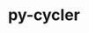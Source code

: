 ---
title: "py-cycler"
layout: cache
categories: [package, develop]
meta: {"versions": ["0.11.0"], "compilers": ["apple-clang@=14.0.0", "apple-clang@=14.0.3", "gcc@=11.1.0", "gcc@=11.3.0", "gcc@=7.3.1", "gcc@=7.5.0"], "oss": ["amzn2", "ubuntu18.04", "ubuntu20.04", "ubuntu22.04", "ventura"], "platforms": ["darwin", "linux"], "targets": ["aarch64", "ivybridge", "ppc64le", "x86_64", "x86_64_v3"], "stacks": ["data-vis-sdk", "e4s", "e4s-power", "ml-darwin-aarch64-mps", "ml-linux-x86_64-cpu", "ml-linux-x86_64-cuda", "radiuss", "root"], "num_specs": 69, "num_specs_by_stack": {"root": 69, "ml-darwin-aarch64-mps": 2, "radiuss": 41, "e4s-power": 4, "e4s": 7, "data-vis-sdk": 5, "ml-linux-x86_64-cpu": 4, "ml-linux-x86_64-cuda": 4}}
spec_details: [{"hash": "wbxussjbq2t7j2bxqpk73upkbqubkuj2", "compiler": "apple-clang@=14.0.0", "versions": ["0.11.0"], "os": "ventura", "platform": "darwin", "target": "aarch64", "variants": ["build_system=python_pip"], "stacks": ["root", "ml-darwin-aarch64-mps"], "size": "-", "tarball": "https://binaries.spack.io/develop/build_cache/darwin-ventura-aarch64/apple-clang-14.0.0/py-cycler-0.11.0/darwin-ventura-aarch64-apple-clang-14.0.0-py-cycler-0.11.0-wbxussjbq2t7j2bxqpk73upkbqubkuj2.spack"}, {"hash": "yxa6dovfszrcfb3wvpevo4uoilfn7lko", "compiler": "apple-clang@=14.0.3", "versions": ["0.11.0"], "os": "ventura", "platform": "darwin", "target": "aarch64", "variants": ["build_system=python_pip"], "stacks": ["root", "ml-darwin-aarch64-mps"], "size": "-", "tarball": "https://binaries.spack.io/develop/build_cache/darwin-ventura-aarch64/apple-clang-14.0.3/py-cycler-0.11.0/darwin-ventura-aarch64-apple-clang-14.0.3-py-cycler-0.11.0-yxa6dovfszrcfb3wvpevo4uoilfn7lko.spack"}, {"hash": "2md5iwq3x5qhymxj5ohnh7ga2djvjqvc", "compiler": "gcc@=7.3.1", "versions": ["0.11.0"], "os": "amzn2", "platform": "linux", "target": "ivybridge", "variants": ["build_system=python_pip"], "stacks": ["root"], "size": "-", "tarball": "https://binaries.spack.io/develop/build_cache/linux-amzn2-ivybridge/gcc-7.3.1/py-cycler-0.11.0/linux-amzn2-ivybridge-gcc-7.3.1-py-cycler-0.11.0-2md5iwq3x5qhymxj5ohnh7ga2djvjqvc.spack"}, {"hash": "qnf4ltdpce6wwg7j5upttyu2itaitvvv", "compiler": "gcc@=7.3.1", "versions": ["0.11.0"], "os": "amzn2", "platform": "linux", "target": "ivybridge", "variants": ["build_system=python_pip"], "stacks": ["root"], "size": "-", "tarball": "https://binaries.spack.io/develop/build_cache/linux-amzn2-ivybridge/gcc-7.3.1/py-cycler-0.11.0/linux-amzn2-ivybridge-gcc-7.3.1-py-cycler-0.11.0-qnf4ltdpce6wwg7j5upttyu2itaitvvv.spack"}, {"hash": "wlwrtnxokb6l2beruffw52nd423o7zsq", "compiler": "gcc@=7.3.1", "versions": ["0.11.0"], "os": "amzn2", "platform": "linux", "target": "x86_64_v3", "variants": [], "stacks": ["root"], "size": "-", "tarball": "https://binaries.spack.io/develop/build_cache/linux-amzn2-x86_64_v3/gcc-7.3.1/py-cycler-0.11.0/linux-amzn2-x86_64_v3-gcc-7.3.1-py-cycler-0.11.0-wlwrtnxokb6l2beruffw52nd423o7zsq.spack"}, {"hash": "hms7mnyb23376osvjogvpu7pnjjvogxt", "compiler": "gcc@=7.3.1", "versions": ["0.11.0"], "os": "amzn2", "platform": "linux", "target": "x86_64_v3", "variants": ["build_system=python_pip"], "stacks": ["root"], "size": "-", "tarball": "https://binaries.spack.io/develop/build_cache/linux-amzn2-x86_64_v3/gcc-7.3.1/py-cycler-0.11.0/linux-amzn2-x86_64_v3-gcc-7.3.1-py-cycler-0.11.0-hms7mnyb23376osvjogvpu7pnjjvogxt.spack"}, {"hash": "owv4474vnqcimfunehqeb5j4se5pfg6c", "compiler": "gcc@=7.3.1", "versions": ["0.11.0"], "os": "amzn2", "platform": "linux", "target": "x86_64_v3", "variants": [], "stacks": ["root"], "size": "-", "tarball": "https://binaries.spack.io/develop/build_cache/linux-amzn2-x86_64_v3/gcc-7.3.1/py-cycler-0.11.0/linux-amzn2-x86_64_v3-gcc-7.3.1-py-cycler-0.11.0-owv4474vnqcimfunehqeb5j4se5pfg6c.spack"}, {"hash": "fxkbib7pyp7cx6jipozyzoylh3ytmyku", "compiler": "gcc@=7.3.1", "versions": ["0.11.0"], "os": "amzn2", "platform": "linux", "target": "x86_64_v3", "variants": ["build_system=python_pip"], "stacks": ["root"], "size": "-", "tarball": "https://binaries.spack.io/develop/build_cache/linux-amzn2-x86_64_v3/gcc-7.3.1/py-cycler-0.11.0/linux-amzn2-x86_64_v3-gcc-7.3.1-py-cycler-0.11.0-fxkbib7pyp7cx6jipozyzoylh3ytmyku.spack"}, {"hash": "kllmpferele2c7sbnj5hhvlxmxdyv62k", "compiler": "gcc@=7.5.0", "versions": ["0.11.0"], "os": "ubuntu18.04", "platform": "linux", "target": "x86_64", "variants": [], "stacks": ["root", "radiuss"], "size": "-", "tarball": "https://binaries.spack.io/develop/build_cache/linux-ubuntu18.04-x86_64/gcc-7.5.0/py-cycler-0.11.0/linux-ubuntu18.04-x86_64-gcc-7.5.0-py-cycler-0.11.0-kllmpferele2c7sbnj5hhvlxmxdyv62k.spack"}, {"hash": "mjievgjt54iuhyky4t3kqf3kiw26qobi", "compiler": "gcc@=7.5.0", "versions": ["0.11.0"], "os": "ubuntu18.04", "platform": "linux", "target": "x86_64", "variants": [], "stacks": ["root", "radiuss"], "size": "-", "tarball": "https://binaries.spack.io/develop/build_cache/linux-ubuntu18.04-x86_64/gcc-7.5.0/py-cycler-0.11.0/linux-ubuntu18.04-x86_64-gcc-7.5.0-py-cycler-0.11.0-mjievgjt54iuhyky4t3kqf3kiw26qobi.spack"}, {"hash": "dmonfao467dodzwa4y6h6zsypzv6pndo", "compiler": "gcc@=7.5.0", "versions": ["0.11.0"], "os": "ubuntu18.04", "platform": "linux", "target": "x86_64", "variants": [], "stacks": ["root", "radiuss"], "size": "-", "tarball": "https://binaries.spack.io/develop/build_cache/linux-ubuntu18.04-x86_64/gcc-7.5.0/py-cycler-0.11.0/linux-ubuntu18.04-x86_64-gcc-7.5.0-py-cycler-0.11.0-dmonfao467dodzwa4y6h6zsypzv6pndo.spack"}, {"hash": "bmqyv4fh7zrwnlnsqvnycttn7s2s6lff", "compiler": "gcc@=7.5.0", "versions": ["0.11.0"], "os": "ubuntu18.04", "platform": "linux", "target": "x86_64", "variants": ["build_system=python_pip"], "stacks": ["root", "radiuss"], "size": "-", "tarball": "https://binaries.spack.io/develop/build_cache/linux-ubuntu18.04-x86_64/gcc-7.5.0/py-cycler-0.11.0/linux-ubuntu18.04-x86_64-gcc-7.5.0-py-cycler-0.11.0-bmqyv4fh7zrwnlnsqvnycttn7s2s6lff.spack"}, {"hash": "6uctbyw33i5fjj6uvj4ejsv6tfkx5qci", "compiler": "gcc@=7.5.0", "versions": ["0.11.0"], "os": "ubuntu18.04", "platform": "linux", "target": "x86_64", "variants": ["build_system=python_pip"], "stacks": ["root", "radiuss"], "size": "-", "tarball": "https://binaries.spack.io/develop/build_cache/linux-ubuntu18.04-x86_64/gcc-7.5.0/py-cycler-0.11.0/linux-ubuntu18.04-x86_64-gcc-7.5.0-py-cycler-0.11.0-6uctbyw33i5fjj6uvj4ejsv6tfkx5qci.spack"}, {"hash": "af22qsxs66db3lfw3beiv4aw7edthzse", "compiler": "gcc@=7.5.0", "versions": ["0.11.0"], "os": "ubuntu18.04", "platform": "linux", "target": "x86_64", "variants": [], "stacks": ["root", "radiuss"], "size": "-", "tarball": "https://binaries.spack.io/develop/build_cache/linux-ubuntu18.04-x86_64/gcc-7.5.0/py-cycler-0.11.0/linux-ubuntu18.04-x86_64-gcc-7.5.0-py-cycler-0.11.0-af22qsxs66db3lfw3beiv4aw7edthzse.spack"}, {"hash": "glwnoyt7kd67qcgzu6udunvxyhajsqxd", "compiler": "gcc@=7.5.0", "versions": ["0.11.0"], "os": "ubuntu18.04", "platform": "linux", "target": "x86_64", "variants": [], "stacks": ["root", "radiuss"], "size": "-", "tarball": "https://binaries.spack.io/develop/build_cache/linux-ubuntu18.04-x86_64/gcc-7.5.0/py-cycler-0.11.0/linux-ubuntu18.04-x86_64-gcc-7.5.0-py-cycler-0.11.0-glwnoyt7kd67qcgzu6udunvxyhajsqxd.spack"}, {"hash": "ery5qggwn26ximbs54puc2xbf4vil2sv", "compiler": "gcc@=7.5.0", "versions": ["0.11.0"], "os": "ubuntu18.04", "platform": "linux", "target": "x86_64", "variants": ["build_system=python_pip"], "stacks": ["root", "radiuss"], "size": "-", "tarball": "https://binaries.spack.io/develop/build_cache/linux-ubuntu18.04-x86_64/gcc-7.5.0/py-cycler-0.11.0/linux-ubuntu18.04-x86_64-gcc-7.5.0-py-cycler-0.11.0-ery5qggwn26ximbs54puc2xbf4vil2sv.spack"}, {"hash": "fcjdhi6jqhhbp5aeogrwaawnt5nevccy", "compiler": "gcc@=7.5.0", "versions": ["0.11.0"], "os": "ubuntu18.04", "platform": "linux", "target": "x86_64", "variants": [], "stacks": ["root", "radiuss"], "size": "-", "tarball": "https://binaries.spack.io/develop/build_cache/linux-ubuntu18.04-x86_64/gcc-7.5.0/py-cycler-0.11.0/linux-ubuntu18.04-x86_64-gcc-7.5.0-py-cycler-0.11.0-fcjdhi6jqhhbp5aeogrwaawnt5nevccy.spack"}, {"hash": "iidii5yqahuzq6klpgfcwxnsxezcwipa", "compiler": "gcc@=7.5.0", "versions": ["0.11.0"], "os": "ubuntu18.04", "platform": "linux", "target": "x86_64", "variants": [], "stacks": ["root", "radiuss"], "size": "-", "tarball": "https://binaries.spack.io/develop/build_cache/linux-ubuntu18.04-x86_64/gcc-7.5.0/py-cycler-0.11.0/linux-ubuntu18.04-x86_64-gcc-7.5.0-py-cycler-0.11.0-iidii5yqahuzq6klpgfcwxnsxezcwipa.spack"}, {"hash": "3wum5g3wlohodliywcddkc55by4gywka", "compiler": "gcc@=7.5.0", "versions": ["0.11.0"], "os": "ubuntu18.04", "platform": "linux", "target": "x86_64", "variants": [], "stacks": ["root", "radiuss"], "size": "-", "tarball": "https://binaries.spack.io/develop/build_cache/linux-ubuntu18.04-x86_64/gcc-7.5.0/py-cycler-0.11.0/linux-ubuntu18.04-x86_64-gcc-7.5.0-py-cycler-0.11.0-3wum5g3wlohodliywcddkc55by4gywka.spack"}, {"hash": "c2zsef7clojiydip4z4pyggirxgob4eh", "compiler": "gcc@=7.5.0", "versions": ["0.11.0"], "os": "ubuntu18.04", "platform": "linux", "target": "x86_64", "variants": [], "stacks": ["root", "radiuss"], "size": "-", "tarball": "https://binaries.spack.io/develop/build_cache/linux-ubuntu18.04-x86_64/gcc-7.5.0/py-cycler-0.11.0/linux-ubuntu18.04-x86_64-gcc-7.5.0-py-cycler-0.11.0-c2zsef7clojiydip4z4pyggirxgob4eh.spack"}, {"hash": "ertcv4x46i4op6m3rzthuhhvwwrgbngv", "compiler": "gcc@=7.5.0", "versions": ["0.11.0"], "os": "ubuntu18.04", "platform": "linux", "target": "x86_64", "variants": [], "stacks": ["root", "radiuss"], "size": "-", "tarball": "https://binaries.spack.io/develop/build_cache/linux-ubuntu18.04-x86_64/gcc-7.5.0/py-cycler-0.11.0/linux-ubuntu18.04-x86_64-gcc-7.5.0-py-cycler-0.11.0-ertcv4x46i4op6m3rzthuhhvwwrgbngv.spack"}, {"hash": "65rduoxwqjt7oqp75gq3hufxjkfdw7lj", "compiler": "gcc@=7.5.0", "versions": ["0.11.0"], "os": "ubuntu18.04", "platform": "linux", "target": "x86_64", "variants": [], "stacks": ["root", "radiuss"], "size": "-", "tarball": "https://binaries.spack.io/develop/build_cache/linux-ubuntu18.04-x86_64/gcc-7.5.0/py-cycler-0.11.0/linux-ubuntu18.04-x86_64-gcc-7.5.0-py-cycler-0.11.0-65rduoxwqjt7oqp75gq3hufxjkfdw7lj.spack"}, {"hash": "c46jlzih2onvtjh7khqdkjai65x67bsg", "compiler": "gcc@=7.5.0", "versions": ["0.11.0"], "os": "ubuntu18.04", "platform": "linux", "target": "x86_64", "variants": [], "stacks": ["root", "radiuss"], "size": "-", "tarball": "https://binaries.spack.io/develop/build_cache/linux-ubuntu18.04-x86_64/gcc-7.5.0/py-cycler-0.11.0/linux-ubuntu18.04-x86_64-gcc-7.5.0-py-cycler-0.11.0-c46jlzih2onvtjh7khqdkjai65x67bsg.spack"}, {"hash": "iljntnswvw7cq6o7lqfiyshiy2qtv5p5", "compiler": "gcc@=7.5.0", "versions": ["0.11.0"], "os": "ubuntu18.04", "platform": "linux", "target": "x86_64", "variants": [], "stacks": ["root", "radiuss"], "size": "-", "tarball": "https://binaries.spack.io/develop/build_cache/linux-ubuntu18.04-x86_64/gcc-7.5.0/py-cycler-0.11.0/linux-ubuntu18.04-x86_64-gcc-7.5.0-py-cycler-0.11.0-iljntnswvw7cq6o7lqfiyshiy2qtv5p5.spack"}, {"hash": "n6mvwqrun7jxc6shqzhmfzvwwhczo3nd", "compiler": "gcc@=7.5.0", "versions": ["0.11.0"], "os": "ubuntu18.04", "platform": "linux", "target": "x86_64", "variants": [], "stacks": ["root", "radiuss"], "size": "-", "tarball": "https://binaries.spack.io/develop/build_cache/linux-ubuntu18.04-x86_64/gcc-7.5.0/py-cycler-0.11.0/linux-ubuntu18.04-x86_64-gcc-7.5.0-py-cycler-0.11.0-n6mvwqrun7jxc6shqzhmfzvwwhczo3nd.spack"}, {"hash": "zk55e7sdep6ev7qdwa5lsydpmk5qrf3v", "compiler": "gcc@=7.5.0", "versions": ["0.11.0"], "os": "ubuntu18.04", "platform": "linux", "target": "x86_64", "variants": [], "stacks": ["root", "radiuss"], "size": "-", "tarball": "https://binaries.spack.io/develop/build_cache/linux-ubuntu18.04-x86_64/gcc-7.5.0/py-cycler-0.11.0/linux-ubuntu18.04-x86_64-gcc-7.5.0-py-cycler-0.11.0-zk55e7sdep6ev7qdwa5lsydpmk5qrf3v.spack"}, {"hash": "hgjykh3jhkt4523njotd44x5urs3yw26", "compiler": "gcc@=7.5.0", "versions": ["0.11.0"], "os": "ubuntu18.04", "platform": "linux", "target": "x86_64", "variants": [], "stacks": ["root", "radiuss"], "size": "-", "tarball": "https://binaries.spack.io/develop/build_cache/linux-ubuntu18.04-x86_64/gcc-7.5.0/py-cycler-0.11.0/linux-ubuntu18.04-x86_64-gcc-7.5.0-py-cycler-0.11.0-hgjykh3jhkt4523njotd44x5urs3yw26.spack"}, {"hash": "phqae2aupyj34oupnorkvt7v7zkf7dca", "compiler": "gcc@=7.5.0", "versions": ["0.11.0"], "os": "ubuntu18.04", "platform": "linux", "target": "x86_64", "variants": [], "stacks": ["root", "radiuss"], "size": "-", "tarball": "https://binaries.spack.io/develop/build_cache/linux-ubuntu18.04-x86_64/gcc-7.5.0/py-cycler-0.11.0/linux-ubuntu18.04-x86_64-gcc-7.5.0-py-cycler-0.11.0-phqae2aupyj34oupnorkvt7v7zkf7dca.spack"}, {"hash": "pptbufwksywdc6rnfdg57pw6xc5shjyi", "compiler": "gcc@=7.5.0", "versions": ["0.11.0"], "os": "ubuntu18.04", "platform": "linux", "target": "x86_64", "variants": [], "stacks": ["root", "radiuss"], "size": "-", "tarball": "https://binaries.spack.io/develop/build_cache/linux-ubuntu18.04-x86_64/gcc-7.5.0/py-cycler-0.11.0/linux-ubuntu18.04-x86_64-gcc-7.5.0-py-cycler-0.11.0-pptbufwksywdc6rnfdg57pw6xc5shjyi.spack"}, {"hash": "qmlltlkmhba72kd6ik7d6omdogcnv43h", "compiler": "gcc@=7.5.0", "versions": ["0.11.0"], "os": "ubuntu18.04", "platform": "linux", "target": "x86_64", "variants": [], "stacks": ["root", "radiuss"], "size": "-", "tarball": "https://binaries.spack.io/develop/build_cache/linux-ubuntu18.04-x86_64/gcc-7.5.0/py-cycler-0.11.0/linux-ubuntu18.04-x86_64-gcc-7.5.0-py-cycler-0.11.0-qmlltlkmhba72kd6ik7d6omdogcnv43h.spack"}, {"hash": "zn7hwq5khpiy5rfle3ngcdyfwv62tdbk", "compiler": "gcc@=7.5.0", "versions": ["0.11.0"], "os": "ubuntu18.04", "platform": "linux", "target": "x86_64", "variants": [], "stacks": ["root", "radiuss"], "size": "-", "tarball": "https://binaries.spack.io/develop/build_cache/linux-ubuntu18.04-x86_64/gcc-7.5.0/py-cycler-0.11.0/linux-ubuntu18.04-x86_64-gcc-7.5.0-py-cycler-0.11.0-zn7hwq5khpiy5rfle3ngcdyfwv62tdbk.spack"}, {"hash": "nvrncfimive6s3xyokr7bn6ifbrbajkx", "compiler": "gcc@=7.5.0", "versions": ["0.11.0"], "os": "ubuntu18.04", "platform": "linux", "target": "x86_64", "variants": [], "stacks": ["root", "radiuss"], "size": "-", "tarball": "https://binaries.spack.io/develop/build_cache/linux-ubuntu18.04-x86_64/gcc-7.5.0/py-cycler-0.11.0/linux-ubuntu18.04-x86_64-gcc-7.5.0-py-cycler-0.11.0-nvrncfimive6s3xyokr7bn6ifbrbajkx.spack"}, {"hash": "qagiestlqwf4wx4lwjxsh5vmh4rw2r44", "compiler": "gcc@=7.5.0", "versions": ["0.11.0"], "os": "ubuntu18.04", "platform": "linux", "target": "x86_64", "variants": [], "stacks": ["root", "radiuss"], "size": "-", "tarball": "https://binaries.spack.io/develop/build_cache/linux-ubuntu18.04-x86_64/gcc-7.5.0/py-cycler-0.11.0/linux-ubuntu18.04-x86_64-gcc-7.5.0-py-cycler-0.11.0-qagiestlqwf4wx4lwjxsh5vmh4rw2r44.spack"}, {"hash": "utyrts7f3jsq7pjpd772v7zboovep3re", "compiler": "gcc@=7.5.0", "versions": ["0.11.0"], "os": "ubuntu18.04", "platform": "linux", "target": "x86_64", "variants": [], "stacks": ["root", "radiuss"], "size": "-", "tarball": "https://binaries.spack.io/develop/build_cache/linux-ubuntu18.04-x86_64/gcc-7.5.0/py-cycler-0.11.0/linux-ubuntu18.04-x86_64-gcc-7.5.0-py-cycler-0.11.0-utyrts7f3jsq7pjpd772v7zboovep3re.spack"}, {"hash": "reic6bntfhjoazok65whjo72nktwd5om", "compiler": "gcc@=7.5.0", "versions": ["0.11.0"], "os": "ubuntu18.04", "platform": "linux", "target": "x86_64", "variants": ["build_system=python_pip"], "stacks": ["root", "radiuss"], "size": "-", "tarball": "https://binaries.spack.io/develop/build_cache/linux-ubuntu18.04-x86_64/gcc-7.5.0/py-cycler-0.11.0/linux-ubuntu18.04-x86_64-gcc-7.5.0-py-cycler-0.11.0-reic6bntfhjoazok65whjo72nktwd5om.spack"}, {"hash": "pods72wwpo3jin53j3owr3e5b5ohdku7", "compiler": "gcc@=7.5.0", "versions": ["0.11.0"], "os": "ubuntu18.04", "platform": "linux", "target": "x86_64", "variants": [], "stacks": ["root", "radiuss"], "size": "-", "tarball": "https://binaries.spack.io/develop/build_cache/linux-ubuntu18.04-x86_64/gcc-7.5.0/py-cycler-0.11.0/linux-ubuntu18.04-x86_64-gcc-7.5.0-py-cycler-0.11.0-pods72wwpo3jin53j3owr3e5b5ohdku7.spack"}, {"hash": "weacxydtf45ngnoonqvnmvz3ud3h3eul", "compiler": "gcc@=7.5.0", "versions": ["0.11.0"], "os": "ubuntu18.04", "platform": "linux", "target": "x86_64", "variants": [], "stacks": ["root", "radiuss"], "size": "-", "tarball": "https://binaries.spack.io/develop/build_cache/linux-ubuntu18.04-x86_64/gcc-7.5.0/py-cycler-0.11.0/linux-ubuntu18.04-x86_64-gcc-7.5.0-py-cycler-0.11.0-weacxydtf45ngnoonqvnmvz3ud3h3eul.spack"}, {"hash": "wzgvomhmmydf4j5vvruyxhhcdio62uvn", "compiler": "gcc@=7.5.0", "versions": ["0.11.0"], "os": "ubuntu18.04", "platform": "linux", "target": "x86_64", "variants": [], "stacks": ["root", "radiuss"], "size": "-", "tarball": "https://binaries.spack.io/develop/build_cache/linux-ubuntu18.04-x86_64/gcc-7.5.0/py-cycler-0.11.0/linux-ubuntu18.04-x86_64-gcc-7.5.0-py-cycler-0.11.0-wzgvomhmmydf4j5vvruyxhhcdio62uvn.spack"}, {"hash": "ydmer4t2bpuerjrhneb2bzpubfptviu4", "compiler": "gcc@=7.5.0", "versions": ["0.11.0"], "os": "ubuntu18.04", "platform": "linux", "target": "x86_64", "variants": [], "stacks": ["root", "radiuss"], "size": "-", "tarball": "https://binaries.spack.io/develop/build_cache/linux-ubuntu18.04-x86_64/gcc-7.5.0/py-cycler-0.11.0/linux-ubuntu18.04-x86_64-gcc-7.5.0-py-cycler-0.11.0-ydmer4t2bpuerjrhneb2bzpubfptviu4.spack"}, {"hash": "xj4dn5pkvwupb26uq2oolovng5anglru", "compiler": "gcc@=7.5.0", "versions": ["0.11.0"], "os": "ubuntu18.04", "platform": "linux", "target": "x86_64", "variants": [], "stacks": ["root", "radiuss"], "size": "-", "tarball": "https://binaries.spack.io/develop/build_cache/linux-ubuntu18.04-x86_64/gcc-7.5.0/py-cycler-0.11.0/linux-ubuntu18.04-x86_64-gcc-7.5.0-py-cycler-0.11.0-xj4dn5pkvwupb26uq2oolovng5anglru.spack"}, {"hash": "wwsmo7jkpzkzsbfpk7dsdalbzh5t7cxj", "compiler": "gcc@=7.5.0", "versions": ["0.11.0"], "os": "ubuntu18.04", "platform": "linux", "target": "x86_64", "variants": [], "stacks": ["root", "radiuss"], "size": "-", "tarball": "https://binaries.spack.io/develop/build_cache/linux-ubuntu18.04-x86_64/gcc-7.5.0/py-cycler-0.11.0/linux-ubuntu18.04-x86_64-gcc-7.5.0-py-cycler-0.11.0-wwsmo7jkpzkzsbfpk7dsdalbzh5t7cxj.spack"}, {"hash": "zklxd6r5qhaj5mcizls35a4n6kdmm6dc", "compiler": "gcc@=7.5.0", "versions": ["0.11.0"], "os": "ubuntu18.04", "platform": "linux", "target": "x86_64", "variants": [], "stacks": ["root", "radiuss"], "size": "-", "tarball": "https://binaries.spack.io/develop/build_cache/linux-ubuntu18.04-x86_64/gcc-7.5.0/py-cycler-0.11.0/linux-ubuntu18.04-x86_64-gcc-7.5.0-py-cycler-0.11.0-zklxd6r5qhaj5mcizls35a4n6kdmm6dc.spack"}, {"hash": "aoksfr7bxgdujua2okwxi53j6abcbirx", "compiler": "gcc@=7.5.0", "versions": ["0.11.0"], "os": "ubuntu18.04", "platform": "linux", "target": "x86_64_v3", "variants": ["build_system=python_pip"], "stacks": ["root", "radiuss"], "size": "-", "tarball": "https://binaries.spack.io/develop/build_cache/linux-ubuntu18.04-x86_64_v3/gcc-7.5.0/py-cycler-0.11.0/linux-ubuntu18.04-x86_64_v3-gcc-7.5.0-py-cycler-0.11.0-aoksfr7bxgdujua2okwxi53j6abcbirx.spack"}, {"hash": "inrwou3me5vlwnbbf6p3dnwfgu5wr5ye", "compiler": "gcc@=7.5.0", "versions": ["0.11.0"], "os": "ubuntu18.04", "platform": "linux", "target": "x86_64_v3", "variants": ["build_system=python_pip"], "stacks": ["root", "radiuss"], "size": "-", "tarball": "https://binaries.spack.io/develop/build_cache/linux-ubuntu18.04-x86_64_v3/gcc-7.5.0/py-cycler-0.11.0/linux-ubuntu18.04-x86_64_v3-gcc-7.5.0-py-cycler-0.11.0-inrwou3me5vlwnbbf6p3dnwfgu5wr5ye.spack"}, {"hash": "ghwhm4udrahtc7ptallimh3oebq5li57", "compiler": "gcc@=7.5.0", "versions": ["0.11.0"], "os": "ubuntu18.04", "platform": "linux", "target": "x86_64_v3", "variants": ["build_system=python_pip"], "stacks": ["root", "radiuss"], "size": "-", "tarball": "https://binaries.spack.io/develop/build_cache/linux-ubuntu18.04-x86_64_v3/gcc-7.5.0/py-cycler-0.11.0/linux-ubuntu18.04-x86_64_v3-gcc-7.5.0-py-cycler-0.11.0-ghwhm4udrahtc7ptallimh3oebq5li57.spack"}, {"hash": "jpjbo3qcxlpbmqobfdohn4fxr43e5k7h", "compiler": "gcc@=7.5.0", "versions": ["0.11.0"], "os": "ubuntu18.04", "platform": "linux", "target": "x86_64_v3", "variants": ["build_system=python_pip"], "stacks": ["root", "radiuss"], "size": "-", "tarball": "https://binaries.spack.io/develop/build_cache/linux-ubuntu18.04-x86_64_v3/gcc-7.5.0/py-cycler-0.11.0/linux-ubuntu18.04-x86_64_v3-gcc-7.5.0-py-cycler-0.11.0-jpjbo3qcxlpbmqobfdohn4fxr43e5k7h.spack"}, {"hash": "o6msk5din5uc3iz2mpcox5zufuphr2kx", "compiler": "gcc@=7.5.0", "versions": ["0.11.0"], "os": "ubuntu18.04", "platform": "linux", "target": "x86_64_v3", "variants": ["build_system=python_pip"], "stacks": ["root", "radiuss"], "size": "-", "tarball": "https://binaries.spack.io/develop/build_cache/linux-ubuntu18.04-x86_64_v3/gcc-7.5.0/py-cycler-0.11.0/linux-ubuntu18.04-x86_64_v3-gcc-7.5.0-py-cycler-0.11.0-o6msk5din5uc3iz2mpcox5zufuphr2kx.spack"}, {"hash": "alnlxhufifa7qaudzsvlxrmlkhbjtb5f", "compiler": "gcc@=7.5.0", "versions": ["0.11.0"], "os": "ubuntu18.04", "platform": "linux", "target": "x86_64_v3", "variants": ["build_system=python_pip"], "stacks": ["root", "radiuss"], "size": "-", "tarball": "https://binaries.spack.io/develop/build_cache/linux-ubuntu18.04-x86_64_v3/gcc-7.5.0/py-cycler-0.11.0/linux-ubuntu18.04-x86_64_v3-gcc-7.5.0-py-cycler-0.11.0-alnlxhufifa7qaudzsvlxrmlkhbjtb5f.spack"}, {"hash": "ta5ifxcsa5w2ltuo63267p2xvnkj3duh", "compiler": "gcc@=7.5.0", "versions": ["0.11.0"], "os": "ubuntu18.04", "platform": "linux", "target": "x86_64_v3", "variants": ["build_system=python_pip"], "stacks": ["root", "radiuss"], "size": "-", "tarball": "https://binaries.spack.io/develop/build_cache/linux-ubuntu18.04-x86_64_v3/gcc-7.5.0/py-cycler-0.11.0/linux-ubuntu18.04-x86_64_v3-gcc-7.5.0-py-cycler-0.11.0-ta5ifxcsa5w2ltuo63267p2xvnkj3duh.spack"}, {"hash": "ijwzfoxs6xyj2zn5hektiyyjjgjrlazy", "compiler": "gcc@=11.1.0", "versions": ["0.11.0"], "os": "ubuntu20.04", "platform": "linux", "target": "ppc64le", "variants": ["build_system=python_pip"], "stacks": ["root", "e4s-power"], "size": "-", "tarball": "https://binaries.spack.io/develop/build_cache/linux-ubuntu20.04-ppc64le/gcc-11.1.0/py-cycler-0.11.0/linux-ubuntu20.04-ppc64le-gcc-11.1.0-py-cycler-0.11.0-ijwzfoxs6xyj2zn5hektiyyjjgjrlazy.spack"}, {"hash": "h5r5k4m2diusflgqbtatkeebll7pd5ur", "compiler": "gcc@=11.1.0", "versions": ["0.11.0"], "os": "ubuntu20.04", "platform": "linux", "target": "ppc64le", "variants": ["build_system=python_pip"], "stacks": ["root", "e4s-power"], "size": "-", "tarball": "https://binaries.spack.io/develop/build_cache/linux-ubuntu20.04-ppc64le/gcc-11.1.0/py-cycler-0.11.0/linux-ubuntu20.04-ppc64le-gcc-11.1.0-py-cycler-0.11.0-h5r5k4m2diusflgqbtatkeebll7pd5ur.spack"}, {"hash": "4hdxxnhw62jlhdxcnxx7vnrcvjtpmmdh", "compiler": "gcc@=11.1.0", "versions": ["0.11.0"], "os": "ubuntu20.04", "platform": "linux", "target": "ppc64le", "variants": ["build_system=python_pip"], "stacks": ["root", "e4s-power"], "size": "-", "tarball": "https://binaries.spack.io/develop/build_cache/linux-ubuntu20.04-ppc64le/gcc-11.1.0/py-cycler-0.11.0/linux-ubuntu20.04-ppc64le-gcc-11.1.0-py-cycler-0.11.0-4hdxxnhw62jlhdxcnxx7vnrcvjtpmmdh.spack"}, {"hash": "tptby42fv74ipqdy3upsgsornfuhdqal", "compiler": "gcc@=11.1.0", "versions": ["0.11.0"], "os": "ubuntu20.04", "platform": "linux", "target": "ppc64le", "variants": ["build_system=python_pip"], "stacks": ["root", "e4s-power"], "size": "-", "tarball": "https://binaries.spack.io/develop/build_cache/linux-ubuntu20.04-ppc64le/gcc-11.1.0/py-cycler-0.11.0/linux-ubuntu20.04-ppc64le-gcc-11.1.0-py-cycler-0.11.0-tptby42fv74ipqdy3upsgsornfuhdqal.spack"}, {"hash": "kce3by4mitmd47kopjwp6d5viiszrt33", "compiler": "gcc@=11.1.0", "versions": ["0.11.0"], "os": "ubuntu20.04", "platform": "linux", "target": "x86_64_v3", "variants": ["build_system=python_pip"], "stacks": ["root", "e4s"], "size": "-", "tarball": "https://binaries.spack.io/develop/build_cache/linux-ubuntu20.04-x86_64_v3/gcc-11.1.0/py-cycler-0.11.0/linux-ubuntu20.04-x86_64_v3-gcc-11.1.0-py-cycler-0.11.0-kce3by4mitmd47kopjwp6d5viiszrt33.spack"}, {"hash": "qk6montyjomyfci46talq4yekf5ekvbf", "compiler": "gcc@=11.1.0", "versions": ["0.11.0"], "os": "ubuntu20.04", "platform": "linux", "target": "x86_64_v3", "variants": ["build_system=python_pip"], "stacks": ["root", "data-vis-sdk"], "size": "-", "tarball": "https://binaries.spack.io/develop/build_cache/linux-ubuntu20.04-x86_64_v3/gcc-11.1.0/py-cycler-0.11.0/linux-ubuntu20.04-x86_64_v3-gcc-11.1.0-py-cycler-0.11.0-qk6montyjomyfci46talq4yekf5ekvbf.spack"}, {"hash": "k5vmg245rdz5dzlsgrzuuheuf77zvqzo", "compiler": "gcc@=11.1.0", "versions": ["0.11.0"], "os": "ubuntu20.04", "platform": "linux", "target": "x86_64_v3", "variants": ["build_system=python_pip"], "stacks": ["root", "e4s"], "size": "-", "tarball": "https://binaries.spack.io/develop/build_cache/linux-ubuntu20.04-x86_64_v3/gcc-11.1.0/py-cycler-0.11.0/linux-ubuntu20.04-x86_64_v3-gcc-11.1.0-py-cycler-0.11.0-k5vmg245rdz5dzlsgrzuuheuf77zvqzo.spack"}, {"hash": "jg5kovcnixg6m3buxwyxhuesggseni3h", "compiler": "gcc@=11.1.0", "versions": ["0.11.0"], "os": "ubuntu20.04", "platform": "linux", "target": "x86_64_v3", "variants": ["build_system=python_pip"], "stacks": ["root", "data-vis-sdk"], "size": "-", "tarball": "https://binaries.spack.io/develop/build_cache/linux-ubuntu20.04-x86_64_v3/gcc-11.1.0/py-cycler-0.11.0/linux-ubuntu20.04-x86_64_v3-gcc-11.1.0-py-cycler-0.11.0-jg5kovcnixg6m3buxwyxhuesggseni3h.spack"}, {"hash": "4xyzz2grec45gecximpymrr7govoinf6", "compiler": "gcc@=11.1.0", "versions": ["0.11.0"], "os": "ubuntu20.04", "platform": "linux", "target": "x86_64_v3", "variants": ["build_system=python_pip"], "stacks": ["root", "data-vis-sdk"], "size": "-", "tarball": "https://binaries.spack.io/develop/build_cache/linux-ubuntu20.04-x86_64_v3/gcc-11.1.0/py-cycler-0.11.0/linux-ubuntu20.04-x86_64_v3-gcc-11.1.0-py-cycler-0.11.0-4xyzz2grec45gecximpymrr7govoinf6.spack"}, {"hash": "ygvqtkeba65v6um2mtaquvw4thkpchi7", "compiler": "gcc@=11.1.0", "versions": ["0.11.0"], "os": "ubuntu20.04", "platform": "linux", "target": "x86_64_v3", "variants": ["build_system=python_pip"], "stacks": ["root", "e4s"], "size": "-", "tarball": "https://binaries.spack.io/develop/build_cache/linux-ubuntu20.04-x86_64_v3/gcc-11.1.0/py-cycler-0.11.0/linux-ubuntu20.04-x86_64_v3-gcc-11.1.0-py-cycler-0.11.0-ygvqtkeba65v6um2mtaquvw4thkpchi7.spack"}, {"hash": "z2ubcf6s36ogbajye2cmkajgrxmsgvfg", "compiler": "gcc@=11.1.0", "versions": ["0.11.0"], "os": "ubuntu20.04", "platform": "linux", "target": "x86_64_v3", "variants": ["build_system=python_pip"], "stacks": ["root", "data-vis-sdk"], "size": "-", "tarball": "https://binaries.spack.io/develop/build_cache/linux-ubuntu20.04-x86_64_v3/gcc-11.1.0/py-cycler-0.11.0/linux-ubuntu20.04-x86_64_v3-gcc-11.1.0-py-cycler-0.11.0-z2ubcf6s36ogbajye2cmkajgrxmsgvfg.spack"}, {"hash": "cybtdq2mwzzudgsgyjybd2wc7bzhmywt", "compiler": "gcc@=11.1.0", "versions": ["0.11.0"], "os": "ubuntu20.04", "platform": "linux", "target": "x86_64_v3", "variants": ["build_system=python_pip"], "stacks": ["root", "e4s"], "size": "-", "tarball": "https://binaries.spack.io/develop/build_cache/linux-ubuntu20.04-x86_64_v3/gcc-11.1.0/py-cycler-0.11.0/linux-ubuntu20.04-x86_64_v3-gcc-11.1.0-py-cycler-0.11.0-cybtdq2mwzzudgsgyjybd2wc7bzhmywt.spack"}, {"hash": "fjmgfktsj4neldrgc6s4t5vtrwnobp5x", "compiler": "gcc@=11.1.0", "versions": ["0.11.0"], "os": "ubuntu20.04", "platform": "linux", "target": "x86_64_v3", "variants": ["build_system=python_pip"], "stacks": ["root", "e4s"], "size": "-", "tarball": "https://binaries.spack.io/develop/build_cache/linux-ubuntu20.04-x86_64_v3/gcc-11.1.0/py-cycler-0.11.0/linux-ubuntu20.04-x86_64_v3-gcc-11.1.0-py-cycler-0.11.0-fjmgfktsj4neldrgc6s4t5vtrwnobp5x.spack"}, {"hash": "lhgzqg7diwdrwp6c2ae3dt75wwjm2upq", "compiler": "gcc@=11.1.0", "versions": ["0.11.0"], "os": "ubuntu20.04", "platform": "linux", "target": "x86_64_v3", "variants": ["build_system=python_pip"], "stacks": ["root", "data-vis-sdk"], "size": "-", "tarball": "https://binaries.spack.io/develop/build_cache/linux-ubuntu20.04-x86_64_v3/gcc-11.1.0/py-cycler-0.11.0/linux-ubuntu20.04-x86_64_v3-gcc-11.1.0-py-cycler-0.11.0-lhgzqg7diwdrwp6c2ae3dt75wwjm2upq.spack"}, {"hash": "sz62hhlhe7lwje36pz2yhsmrtryvjz44", "compiler": "gcc@=11.1.0", "versions": ["0.11.0"], "os": "ubuntu20.04", "platform": "linux", "target": "x86_64_v3", "variants": ["build_system=python_pip"], "stacks": ["root", "e4s"], "size": "-", "tarball": "https://binaries.spack.io/develop/build_cache/linux-ubuntu20.04-x86_64_v3/gcc-11.1.0/py-cycler-0.11.0/linux-ubuntu20.04-x86_64_v3-gcc-11.1.0-py-cycler-0.11.0-sz62hhlhe7lwje36pz2yhsmrtryvjz44.spack"}, {"hash": "7xwz3pzrknv3br25lti2c26gsnvfwjuw", "compiler": "gcc@=11.1.0", "versions": ["0.11.0"], "os": "ubuntu20.04", "platform": "linux", "target": "x86_64_v3", "variants": ["build_system=python_pip"], "stacks": ["root", "e4s"], "size": "-", "tarball": "https://binaries.spack.io/develop/build_cache/linux-ubuntu20.04-x86_64_v3/gcc-11.1.0/py-cycler-0.11.0/linux-ubuntu20.04-x86_64_v3-gcc-11.1.0-py-cycler-0.11.0-7xwz3pzrknv3br25lti2c26gsnvfwjuw.spack"}, {"hash": "ndnx5xf3bbl2dhrb4bxkn2bv6gegyeiw", "compiler": "gcc@=11.3.0", "versions": ["0.11.0"], "os": "ubuntu22.04", "platform": "linux", "target": "x86_64_v3", "variants": ["build_system=python_pip"], "stacks": ["root", "ml-linux-x86_64-cpu", "ml-linux-x86_64-cuda"], "size": "-", "tarball": "https://binaries.spack.io/develop/build_cache/linux-ubuntu22.04-x86_64_v3/gcc-11.3.0/py-cycler-0.11.0/linux-ubuntu22.04-x86_64_v3-gcc-11.3.0-py-cycler-0.11.0-ndnx5xf3bbl2dhrb4bxkn2bv6gegyeiw.spack"}, {"hash": "dafq7h5ytneeyf2ka6lpprak4wp44hze", "compiler": "gcc@=11.3.0", "versions": ["0.11.0"], "os": "ubuntu22.04", "platform": "linux", "target": "x86_64_v3", "variants": ["build_system=python_pip"], "stacks": ["root", "ml-linux-x86_64-cpu", "ml-linux-x86_64-cuda"], "size": "-", "tarball": "https://binaries.spack.io/develop/build_cache/linux-ubuntu22.04-x86_64_v3/gcc-11.3.0/py-cycler-0.11.0/linux-ubuntu22.04-x86_64_v3-gcc-11.3.0-py-cycler-0.11.0-dafq7h5ytneeyf2ka6lpprak4wp44hze.spack"}, {"hash": "lb6nwhjcemrvy4bl67tyzvp23isoesde", "compiler": "gcc@=11.3.0", "versions": ["0.11.0"], "os": "ubuntu22.04", "platform": "linux", "target": "x86_64_v3", "variants": ["build_system=python_pip"], "stacks": ["root", "ml-linux-x86_64-cpu", "ml-linux-x86_64-cuda"], "size": "-", "tarball": "https://binaries.spack.io/develop/build_cache/linux-ubuntu22.04-x86_64_v3/gcc-11.3.0/py-cycler-0.11.0/linux-ubuntu22.04-x86_64_v3-gcc-11.3.0-py-cycler-0.11.0-lb6nwhjcemrvy4bl67tyzvp23isoesde.spack"}, {"hash": "wnozgeeqyp3r5zneymhmpschjfydltp2", "compiler": "gcc@=11.3.0", "versions": ["0.11.0"], "os": "ubuntu22.04", "platform": "linux", "target": "x86_64_v3", "variants": ["build_system=python_pip"], "stacks": ["root", "ml-linux-x86_64-cpu", "ml-linux-x86_64-cuda"], "size": "-", "tarball": "https://binaries.spack.io/develop/build_cache/linux-ubuntu22.04-x86_64_v3/gcc-11.3.0/py-cycler-0.11.0/linux-ubuntu22.04-x86_64_v3-gcc-11.3.0-py-cycler-0.11.0-wnozgeeqyp3r5zneymhmpschjfydltp2.spack"}]
---